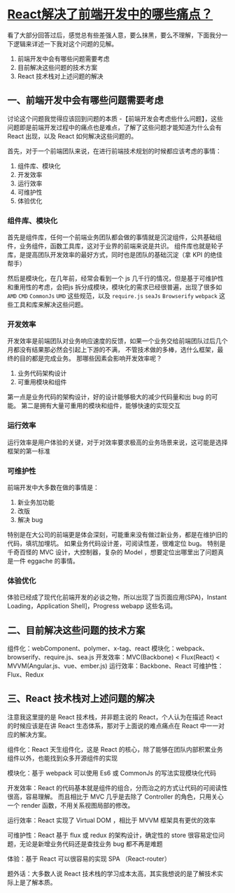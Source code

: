 # [React解决了前端开发中的哪些痛点？](https://www.zhihu.com/question/39825457)

看了大部分回答过后，感觉总有些差强人意，要么抹黑，要么不理解，下面我分一下逻辑来详述一下我对这个问题的见解。

1. 前端开发中会有哪些问题需要考虑
2. 目前解决这些问题的技术方案
3. React 技术栈对上述问题的解决 


## 一、前端开发中会有哪些问题需要考虑

讨论这个问题我觉得应该回到问题的本质 -【前端开发会考虑些什么问题】，这些问题即是前端开发过程中的痛点也是难点，了解了这些问题才能知道为什么会有 React 出现，以及 React 如何解决这些问题的。

首先，对于一个前端团队来说，在进行前端技术规划的时候都应该考虑的事情：

1. 组件库、模块化 
2. 开发效率
3. 运行效率
4. 可维护性
5. 体验优化

### 组件库、模块化 

首先是组件库，任何一个前端业务团队都会做的事情就是沉淀组件，公共基础组件，业务组件，函数工具库，这对于业界的前端来说是共识。 组件库也就是轮子库，是提高团队开发效率的最好方式，同时也是团队的基础沉淀（拿 KPI 的绝佳帮手）

然后是模块化，在几年前，经常会看到一个 js 几千行的情况，但是基于可维护性和重用性的考虑，会把js 拆分成模块，模块化的需求已经很普遍，出现了很多如 `AMD` `CMD` `CommonJs` `UMD` 这些规范，以及 `require.js` `seaJs` `Browserify` `webpack` 这些工具和库来解决这些问题。 

### 开发效率 

开发效率是前端团队对业务响应速度的反馈，如果一个业务交给前端团队过后几个月都没有结果那必然会引起上下游的不满， 不管技术做的多棒，选什么框架，最终的目的都是完成业务。 那哪些因素会影响开发效率呢？

1. 业务代码架构设计 
2. 可重用模块和组件

第一点是业务代码的架构设计，好的设计能够极大的减少代码量和出 bug 的可能。 第二是拥有大量可重用的模块和组件，能够快速的实现交互

### 运行效率 

运行效率是用户体验的关键，对于对效率要求极高的业务场景来说，这可能是选择框架的第一标准 

### 可维护性

前端开发中大多数在做的事情是：

1. 新业务加功能
2. 改版 
3. 解决 bug

特别是在大公司的前端更是体会深刻，可能重来没有做过新业务，都是在维护旧的代码，填坑加埋坑。 如果业务代码设计差，可阅读性差，很难定位 bug。 特别是千奇百怪的 MVC 设计，大控制器，复杂的 Model ，想要定位出哪里出了问题真是一件 eggache 的事情。

### 体验优化

体验已经成了现代化前端开发的必谈之物，所以出现了当页面应用(SPA)，Instant Loading，Application Shell]，Progress webapp 这些名词。

## 二、目前解决这些问题的技术方案

组件化：webComponent、polymer、x-tag、react
模块化：webpack、browserify、require.js、sea.js
开发效率：MVC(Backbone) < Flux(React) < MVVM(Angular.js、vue、ember.js)
运行效率：Backbone、React
可维护性：Flux、Redux 


## 三、React 技术栈对上述问题的解决 

注意我这里提的是 React 技术栈，并非题主说的 React，个人认为在描述 React 的时候应该是在讲 React 生态体系，那对于上面说的难点痛点在 React 中一一对应的解决方案。

组件化：React 天生组件化，这是 React 的核心，除了能够在团队内部积累业务组件以外，也能找到众多开源组件的实现 

模块化：基于 webpack 可以使用 Es6 或 CommonJs 的写法实现模块化代码 

开发效率：React 的代码基本就是组件的组合，分而治之的方式让代码的可阅读性很高，容易理解。 而且相比于 MVC 几乎是去除了 Controller 的角色，只用关心一个 render 函数，不用关系视图局部的修改。

运行效率：React 实现了 Virtual DOM ，相比于 MVVM 框架具有更优的效率 

可维护性：React 基于 flux 或 redux 的架构设计，确定性的 store 很容易定位问题，无论是新增业务代码还是查找业务 bug 都不再是难题

体验：基于 React 可以很容易的实现 SPA （React-router）

题外话：大多数人说 React 技术栈的学习成本太高，其实我想说的是了解技术实际上是了解本质。





